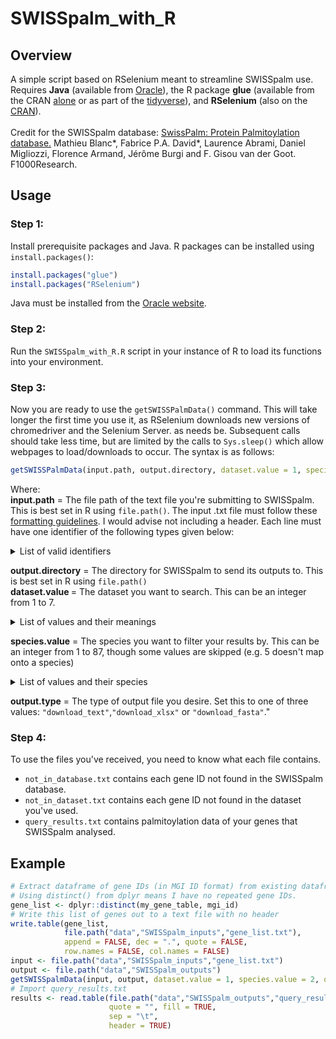 # SWISSpalm_with_R
## Overview
A simple script based on RSelenium meant to streamline SWISSpalm use. Requires <b>Java</b> (available from [Oracle](https://www.java.com/en/download/)), the R package <b>glue</b> (available from the CRAN [alone](https://cran.r-project.org/web/packages/glue) or as part of the [tidyverse](https://cran.r-project.org/web/packages/tidyverse/)), and <b>RSelenium</b> (also on the [CRAN](https://cran.r-project.org/web/packages/RSelenium)).<br/><br/>Credit for the SWISSpalm database: [SwissPalm: Protein Palmitoylation database.](http://f1000research.com/articles/4-261/v1) Mathieu Blanc*, Fabrice P.A. David*, Laurence Abrami, Daniel Migliozzi, Florence Armand, Jérôme Burgi and F. Gisou van der Goot. F1000Research.
## Usage
### <b>Step 1:</b> 
Install prerequisite packages and Java. R packages can be installed using `install.packages()`:
```R
install.packages("glue")
install.packages("RSelenium")
```
Java must be installed from the [Oracle website](https://www.java.com/en/download/).
### <b>Step 2:</b> 
Run the `SWISSpalm_with_R.R` script in your instance of R to load its functions into your environment.
### <b>Step 3:</b>
Now you are ready to use the `getSWISSPalmData()` command. This will take longer the first time you use it, as RSelenium downloads new versions of chromedriver and the Selenium Server. as needs be. Subsequent calls should take less time, but are limited by the calls to `Sys.sleep()` which allow webpages to load/downloads to occur. The syntax is as follows:
```R
getSWISSPalmData(input.path, output.directory, dataset.value = 1, species.value = 2, output.type = "download_text")
```
Where:<br>
<b>input.path</b> = The file path of the text file you're submitting to SWISSpalm. This is best set in R using `file.path()`. The input .txt file must follow these [formatting guidelines](https://swisspalm.org/file_formats). I would advise not including a header. Each line must have one identifier of the following types given below:
  <details>  
    <summary>List of valid identifiers</summary><p>
  
    UniProt AC
    UniProt secondary AC
    UniProt ID
    UniProt gene name
    Ensembl protein
    Ensembl gene
    Refseq protein ID
    IPI ID
    UniGene ID
    PomBase ID
    MGI ID
    RGD ID
    TAIR protein ID
    EuPathDb ID
  
  </p></details>
  
<b>output.directory</b> = The directory for SWISSpalm to send its outputs to. This is best set in R using `file.path()`</br>
<b>dataset.value </b> = The dataset you want to search. This can be an integer from 1 to 7.
  <details>  
    <summary>List of values and their meanings</summary><p>
  
    Dataset 1: All proteins
    Dataset 2: Proteins predicted to be palmitoylated
    Dataset 3: Palmitoylation validated or found in at least 1 palmitoyl-proteome (SwissPalm annotated)
    Dataset 4: Palmitoylation validated proteins
    Dataset 5: Palmitoylation validated proteins or found in palmitoyl-proteomes using 2 independent methods
    Dataset 6: Found in palmitoyl-proteomes using 2 independent methods
    Dataset 7: Dataset 6 grouped by gene
  
  </p></details>
  
<b>species.value</b> = The species you want to filter your results by. This can be an integer from 1 to 87, though some values are skipped (e.g. 5 doesn't map onto a species)<br>
  <details>  
    <summary> List of values and their species</summary>
  
    1 = Homo sapiens
    2 = Mus musculus
    3 = Rattus norvegicus
    4 = Arabidopsis thaliana
    6 = Saccharomyces cerevisiae
    7 = Cricetulus griseus
    8 = Plasmodium falciparum
    9 = Chlorocebus aethiops
    10 = Bos taurus
    11 = Schizosaccharomyces pombe
    12 = Canis familiaris
    13 = Drosophila melanogaster
    14 = Danio rerio
    15 = HIV1 isolate HXB2
    16 = Spodoptera frugiperda
    17 = Gallus gallus
    18 = Human herpesvirus 1
    19 = Semliki forest virus
    20 = Sindbis virus (the [first recorded palmitoylated biological agent](https://dx.doi.org/10.1073/pnas.76.4.1687))
    21 = Oryctolagus cuniculus
    22 = Sus scrofa
    23 = Toxoplasma gondii
    24 = Torpedo californica
    25 = Nicotiana benthamiana
    26 = Landoltia punctata
    27 = Influenza A virus (A/udorn/1972(H3N2))
    28 = Giardia intestinalis
    29 = Ecc15
    30 = Influenza A virus (strain A/Duck/Ukraine/1/1963 H3N8)
    31 = Escherichia coli BL21-DE3
    32 = Salmonella typhimurium
    33 = Medicago truncatula
    34 = Influenza C virus (strain C/Johannesburg/1/1966)
    35 = Simian immunodeficiency virus
    36 = Cryptococcus neoformans
    38 = Trypanosoma brucei brucei
    39 = Mesocricetus auratus
    40 = HIV-1 NY5
    41 = HIV-1 BH10
    42 = Xenopus laevis
    43 = Fr-MuLV
    44 = Human adenovirus 5
    45 = Leishmania major
    46 = RRV (strain T48)
    47 = Caenorhabditis elegans
    48 = HHV-4
    49 = Ki-MuSV
    50 = Ha-MuSV
    51 = Escherichia coli K12
    53 = VACV
    54 = Influenza A virus H7N1
    55 = VSV
    56 = Macaca mulata
    57 = Solanum lycopersicum
    58 = Aspergillus fumigatus
    60 = Trypanosoma brucei brucei (927/4 GUTat10.1)
    61 = Equus caballus
    62 = MCF-MuLV
    63 = MoMuLV (ts1-92b)
    64 = MoMLV
    65 = Neosartorya fumigata
    66 = Toxoplasma gondii Me49
    67 = HCMV
    68 = MHV-A59
    69 = Medicago falcata
    70 = Oryza sativa
    71 = RSV-PrC
    72 = HHV-8
    73 = Mallard duck
    74 = AcMNPV
    75 = Dictyostelium discoideum
    76 = HCV
    77 = SARS-CoV
    78 = Lithobates catesbeiana
    79 = Trichomonas vaginalis
    82 = BCTV
    83 = HEV-3
    84 = HEV-1
    85 = Mungbean yellow mosaic virus-Vigna
    87 = CHIKV-S27
    
</details>

<b>output.type</b> = The type of output file you desire. Set this to one of three values: `"download_text"`,`"download_xlsx"` or `"download_fasta"`."<br>
### <b>Step 4:</b>
To use the files you've received, you need to know what each file contains.
* `not_in_database.txt` contains each gene ID not found in the SWISSpalm database.
* `not_in_dataset.txt` contains each gene ID not found in the dataset you've used.
* `query_results.txt` contains palmitoylation data of your genes that SWISSpalm analysed. 
## Example
```R
# Extract dataframe of gene IDs (in MGI ID format) from existing dataframe.
# Using distinct() from dplyr means I have no repeated gene IDs.
gene_list <- dplyr::distinct(my_gene_table, mgi_id) 
# Write this list of genes out to a text file with no header
write.table(gene_list, 
            file.path("data","SWISSpalm_inputs","gene_list.txt"), 
            append = FALSE, dec = ".", quote = FALSE, 
            row.names = FALSE, col.names = FALSE)
input <- file.path("data","SWISSpalm_inputs","gene_list.txt")
output <- file.path("data","SWISSpalm_outputs")
getSWISSpalmData(input, output, dataset.value = 1, species.value = 2, output.type = "download_text")
# Import query_results.txt 
results <- read.table(file.path("data","SWISSpalm_outputs","query_result.txt"),
                      quote = "", fill = TRUE,
                      sep = "\t",
                      header = TRUE) 
```
